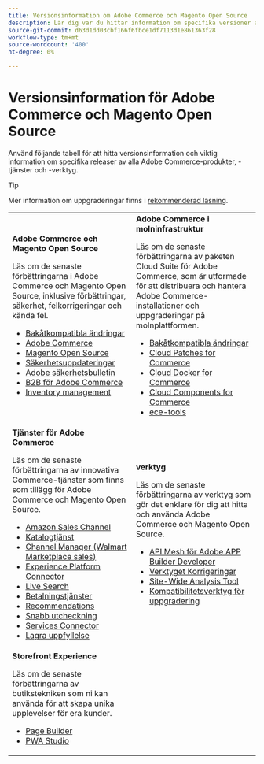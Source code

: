 ```yaml
---
title: Versionsinformation om Adobe Commerce och Magento Open Source
description: Lär dig var du hittar information om specifika versioner av Adobe Commerce och Magento Open Source.
source-git-commit: d63d1dd03cbf166f6fbce1df7113d1e861363f28
workflow-type: tm+mt
source-wordcount: '400'
ht-degree: 0%

---
```



# Versionsinformation för Adobe Commerce och Magento Open Source

Använd följande tabell för att hitta versionsinformation och viktig information om specifika releaser av alla Adobe Commerce-produkter, -tjänster och -verktyg.

>[!TIP]
>
>Mer information om uppgraderingar finns i [rekommenderad läsning](../../upgrade/resources/recommended-reading.md).

<table>
  <tbody>
    <tr>
      <td><strong>Adobe Commerce och Magento Open Source</strong>
        <p>Läs om de senaste förbättringarna i Adobe Commerce och Magento Open Source, inklusive förbättringar, säkerhet, felkorrigeringar och kända fel.</p>
          <ul>
            <li><a href="https://developer.adobe.com/commerce/php/development/backward-incompatible-changes/">Bakåtkompatibla ändringar</a></li>
            <li><a href="commerce/2-4-5.md">Adobe Commerce</a></li>
            <li><a href="open-source/2-4-5.md">Magento Open Source</a></li>
            <li><a href="security/2-4-5-p1.md">Säkerhetsuppdateringar</a></li>
            <li><a href="https://helpx.adobe.com/security/products/magento.html">Adobe säkerhetsbulletin</a></li>
            <li><a href="https://experienceleague.adobe.com/docs/commerce-admin/b2b/release-notes.html">B2B för Adobe Commerce</a></li>
            <li><a href="https://experienceleague.adobe.com/docs/commerce-admin/inventory/release-notes.html">Inventory management</a></li>
          </ul>
        </td>
      <td><strong>Adobe Commerce i molninfrastruktur</strong>
        <p>Läs om de senaste förbättringarna av paketen Cloud Suite för Adobe Commerce, som är utformade för att distribuera och hantera Adobe Commerce-installationer och uppgraderingar på molnplattformen.</p>
          <ul>
            <li><a href="https://devdocs.magento.com/cloud/release-notes/backward-incompatible-changes.html">Bakåtkompatibla ändringar</a></li>
            <li><a href="https://devdocs.magento.com/cloud/release-notes/mcp-release-notes.html">Cloud Patches for Commerce</a></li>
            <li><a href="https://devdocs.magento.com/cloud/release-notes/mcd-release-notes.html">Cloud Docker for Commerce</a></li>
            <li><a href="https://devdocs.magento.com/cloud/release-notes/mcc-release-notes.html">Cloud Components for Commerce</a></li>
            <li><a href="https://devdocs.magento.com/cloud/release-notes/ece-release-notes.html">ece-tools</a></li>
          </ul>
      </td>
    </tr>
    <tr>
      <td><strong>Tjänster för Adobe Commerce</strong>
        <p>Läs om de senaste förbättringarna av innovativa Commerce-tjänster som finns som tillägg för Adobe Commerce och Magento Open Source.</p>
          <ul>
            <li><a href="https://experienceleague.adobe.com/docs/commerce-channels/amazon/release-notes.html">Amazon Sales Channel</a></li>
            <li><a href="https://experienceleague.adobe.com/docs/commerce-merchant-services/catalog-service/release-notes.html">Katalogtjänst</a></li>
            <li><a href="https://experienceleague.adobe.com/docs/commerce-channels/channel-manager/release-notes.html">Channel Manager (Walmart Marketplace sales)</a></li>
            <li><a href="https://experienceleague.adobe.com/docs/commerce-merchant-services/experience-platform-connector/release-notes.html">Experience Platform Connector</a></li>
            <li><a href="https://experienceleague.adobe.com/docs/commerce-merchant-services/live-search/release-notes.html">Live Search</a></li>
            <li><a href="https://experienceleague.adobe.com/docs/commerce-merchant-services/payment-services/release-notes.html">Betalningstjänster</a></li>
            <li><a href="https://experienceleague.adobe.com/docs/commerce-merchant-services/product-recommendations/release-notes.html">Recommendations</a></li>
            <li><a href="https://experienceleague.adobe.com/docs/commerce-merchant-services/quick-checkout/release-notes.html?lang=en">Snabb utcheckning</a></li>
            <li><a href="https://experienceleague.adobe.com/docs/commerce-merchant-services/user-guides/integration-services/saas.html">Services Connector</a></li>
            <li><a href="https://experienceleague.adobe.com/docs/commerce-merchant-services/store-fulfillment/release-notes.html?lang=en">Lagra uppfyllelse</a></li>
          </ul>
        </td>
      <td><strong>verktyg</strong>
        <p>Läs om de senaste förbättringarna av verktyg som gör det enklare för dig att hitta och använda Adobe Commerce och Magento Open Source.</p>
          <ul>
            <li><a href="https://developer.adobe.com/graphql-mesh-gateway/">API Mesh för Adobe APP Builder Developer</a></li>
            <li><a href="../../tools/quality-patches-tool/release-notes.md">Verktyget Korrigeringar</a></li>
            <li><a href="../../tools/site-wide-analysis-tool/intro.md">Site-Wide Analysis Tool</a></li>
            <li><a href="../../upgrade/upgrade-compatibility-tool/overview.md">Kompatibilitetsverktyg för uppgradering</a></li>
          </ul>
      </td>
    </tr>
    <tr>
       <td><strong>Storefront Experience</strong>
        <p>Läs om de senaste förbättringarna av butikstekniken som ni kan använda för att skapa unika upplevelser för era kunder.</p>
          <ul>
            <li><a href="https://experienceleague.adobe.com/docs/commerce-admin/page-builder/release-notes.html">Page Builder</a></li>
            <li><a href="https://github.com/magento/pwa-studio/releases/latest">PWA Studio</a></li>
          </ul>
      </td>
      <td></td>
    </tr>
  </tbody>
</table>
